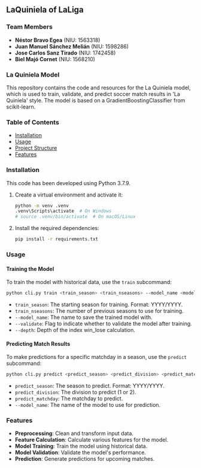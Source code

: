 ## LaQuiniela of LaLiga

### Team Members

- **Néstor Bravo Egea** (NIU: 1563318)
- **Juan Manuel Sánchez Melián** (NIU: 1598286)
- **Jose Carlos Sanz Tirado** (NIU: 1742458)
- **Biel Majó Cornet** (NIU: 1568210)

### La Quiniela Model

This repository contains the code and resources for the La Quiniela model, which is used to train, validate, and predict soccer match results in 'La Quiniela' style. The model is based on a GradientBoostingClassifier from scikit-learn.

### Table of Contents

- [Installation](#installation)
- [Usage](#usage)
- [Project Structure](#project-structure)
- [Features](#features)

### Installation

This code has been developed using Python 3.7.9.

1. Create a virtual environment and activate it:
   ```bash
   python -m venv .venv
   .venv\Scripts\activate  # On Windows
   # source .venv/bin/activate  # On macOS/Linux
   ```

2. Install the required dependencies:
   ```bash
   pip install -r requirements.txt
   ```

### Usage

#### Training the Model

To train the model with historical data, use the `train` subcommand:
```bash
python cli.py train <train_season> <train_nseasons> --model_name <model_name> [--validate] [--depth <depth>]
```
- `train_season`: The starting season for training. Format: YYYY/YYYY.
- `train_nseasons`: The number of previous seasons to use for training.
- `--model_name`: The name to save the trained model with.
- `--validate`: Flag to indicate whether to validate the model after training.
- `--depth`: Depth of the index win_lose calculation.

#### Predicting Match Results

To make predictions for a specific matchday in a season, use the `predict` subcommand:
```bash
python cli.py predict <predict_season> <predict_division> <predict_matchday> --model_name <model_name>
```
- `predict_season`: The season to predict. Format: YYYY/YYYY.
- `predict_division`: The division to predict (1 or 2).
- `predict_matchday`: The matchday to predict.
- `--model_name`: The name of the model to use for prediction.

### Features

- **Preprocessing**: Clean and transform input data.
- **Feature Calculation**: Calculate various features for the model.
- **Model Training**: Train the model using historical data.
- **Model Validation**: Validate the model's performance.
- **Prediction**: Generate predictions for upcoming matches.
